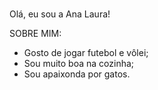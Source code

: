 #
Olá, eu sou a Ana Laura!

SOBRE MIM:
- Gosto de jogar futebol e vôlei;
- Sou muito boa na cozinha;
- Sou apaixonda por gatos.
